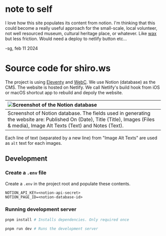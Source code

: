 # note to self

I love how this site populates its content from notion. I'm thinking that this could become a really useful approach for the small-scale, local volunteer, not well resourced museum, cultural heritage place, or whatever. Like [wax](https://github.com/minicomp/wax) but less friction. Would need a deploy to netlify button etc...

-sg, feb 11 2024

# Source code for shiro.ws

The project is using [Eleventy](https://www.11ty.dev) and [WebC](https://www.11ty.dev/docs/languages/webc/).
We use Notion (database) as the CMS.
The website is hosted on Netlify.
We call Netlify's build hook from iOS or macOS shortcut app to rebuild and depoly the website.

|<img src="./screenshot-of-notion-database-cms.png" alt="Screenshot of the Notion database">|
|:--|
|Screenshot of Notion database. The fields used in generating the website are: Published On (Date), Title (Title), Images (Files & media), Image Alt Texts (Text) and Notes (Text).|


Each line of text (separated by a new line) from "Image Alt Texts" are used as `alt` text for each images.

## Development

### Create a `.env` file

Create a `.env` in the project root and populate these contents.

```env
NOTION_API_KEY=<notion-api-secret>
NOTION_PAGE_ID=<notion-database-id>
```

### Running development server

```sh
pnpm install # Installs dependencies. Only required once

pnpm run dev # Runs the development server
```
